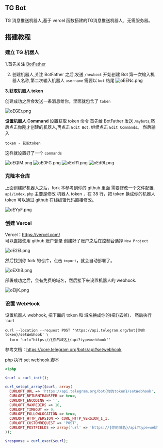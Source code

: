 ## TG Bot

TG 消息推送机器人,基于 vercel 函数搭建的TG消息推送机器人，无需服务器。

## 搭建教程

### 建立 TG 机器人

1.首先关注 [BotFather](https://t.me/BotFather)

2. 创建机器人,关注 BotFather 之后,发送 `/newboot` 开始创建 Bot 第一次输入机器人名称,第二次输入机器人 `username` 需要以 `bot` 结尾
   ![oEENc.png](https://ooo.0x0.ooo/2021/02/07/oEENc.png)

**3.获取机器人 token**

创建成功之后会发送一条消息给你，里面就包含了 `token`

![oEGEr.png](https://ooo.0x0.ooo/2021/02/07/oEGEr.png)

**设置机器人 Command**
设置获取 token 命令 首先给 BotFather 发送 `/mybots`,然后点击你刚才创建的机器人,再点击 `Edit Bot`, 继续点击 `Edit Commands`。 然后输入

```
token - 获取token
```

这样就设置好了一个 `commands`

![oEQIM.png](https://ooo.0x0.ooo/2021/02/07/oEQIM.png)
![oE0FG.png](https://ooo.0x0.ooo/2021/02/07/oE0FG.png)
![oEcR1.png](https://ooo.0x0.ooo/2021/02/07/oEcR1.png)
![oEd9I.png](https://ooo.0x0.ooo/2021/02/07/oEd9I.png)

### 克隆本仓库

上面创建好机器人之后，fork 本参考到你的 github 里面 需要修改一个文件配置. `api/index.php`
主要是修改 机器人 token ，在 38 行，把 token 换成你的机器人 token 可以通过 github 在线编辑代码直接修改。

![oEYyF.png](https://ooo.0x0.ooo/2021/02/07/oEYyF.png)

### 创建 Vercel

Vercel：https://vercel.com/  
可以直接使用 github 账户登录 创建好了账户之后在控制台选择 `New Project`

![oE2El.png](https://ooo.0x0.ooo/2021/02/07/oE2El.png)

然后找到你 fork 的仓库，点击 `import`，就会自动部署了。

![oEXhB.png](https://ooo.0x0.ooo/2021/02/07/oEXhB.png)

部署成功之后，会有免费的域名，然后接下来设置机器人的 webhook.

![oEIjK.png](https://ooo.0x0.ooo/2021/02/07/oEIjK.png)

### 设置 WebHook
设置机器人 webhook, 把下面的 token 和 域名换成你的(把{}去掉)， 然后执行 `curl

```shell
curl --location --request POST 'https://api.telegram.org/bot{你的token}/setWebhook' \
--form 'url="https://{你的域名}/api?type=webhook"'
```
参考文档：https://core.telegram.org/bots/api#setwebhook

php 执行 set webhook 脚本
```php
<?php

$curl = curl_init();

curl_setopt_array($curl, array(
  CURLOPT_URL => 'https://api.telegram.org/bot{你的token}/setWebhook',
  CURLOPT_RETURNTRANSFER => true,
  CURLOPT_ENCODING => '',
  CURLOPT_MAXREDIRS => 10,
  CURLOPT_TIMEOUT => 0,
  CURLOPT_FOLLOWLOCATION => true,
  CURLOPT_HTTP_VERSION => CURL_HTTP_VERSION_1_1,
  CURLOPT_CUSTOMREQUEST => 'POST',
  CURLOPT_POSTFIELDS => array('url' => 'https://{你的域名}/api?type=webhook'),
));

$response = curl_exec($curl);
```
